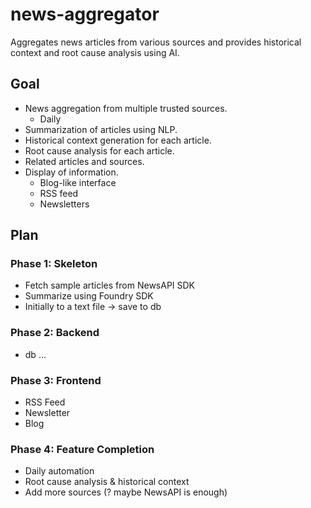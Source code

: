# news-aggregator
Aggregates news articles from various sources and provides historical context and root cause analysis using AI.

## Goal
- News aggregation from multiple trusted sources.
    - Daily
- Summarization of articles using NLP.
- Historical context generation for each article.
- Root cause analysis for each article.
- Related articles and sources.
- Display of information.
    - Blog-like interface
    - RSS feed
    - Newsletters



## Plan
### Phase 1: Skeleton
- Fetch sample articles from NewsAPI SDK
- Summarize using Foundry SDK
- Initially to a text file -> save to db

### Phase 2: Backend
- db
...

### Phase 3: Frontend
- RSS Feed
- Newsletter
- Blog

### Phase 4: Feature Completion
- Daily automation
- Root cause analysis & historical context
- Add more sources (? maybe NewsAPI is enough)